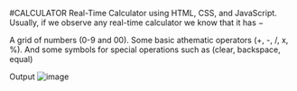 #CALCULATOR
Real-Time Calculator using HTML, CSS, and JavaScript. Usually, if we observe any real-time calculator we know that it has −

A grid of numbers (0-9 and 00).
Some basic athematic operators (+, -, /, x, %).
And some symbols for special operations such as (clear, backspace, equal)

Output
![image](https://github.com/Jayshri-Raman/CODESOFT/assets/138697903/78531137-c3e6-4c3d-bc2b-a759f94816b0)




